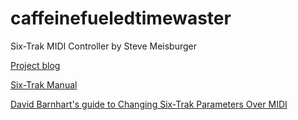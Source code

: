 caffeinefueledtimewaster
========================

Six-Trak MIDI Controller by Steve Meisburger

[Project blog]('https://sites.google.com/site/caffeinefueledtimewaster/')

[Six-Trak Manual]('http://home.arcor.de/positron37/synths/Sequential_Circuits_Six-Trak_Operation_Manual.pdf')

[David Barnhart's guide to Changing Six-Trak Parameters Over MIDI](http://greatsynthesizers.com/wp/wp-content/uploads/2014/03/six_trak_cc_chart.pdf)
